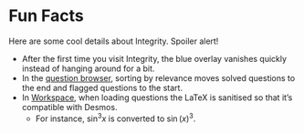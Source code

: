 # Fun Facts
<!-- #SQUARK live!
| dest = docs/fun-facts
| desc = Some cool little details you may not have noticed about Integrity!
-->

Here are some cool details about Integrity. Spoiler alert!

- After the first time you visit Integrity, the blue overlay vanishes quickly instead of hanging around for a bit.
- In the [question browser](https://sup2point0.github.io/integrity/questions/all), sorting by relevance moves solved questions to the end and flagged questions to the start.
- In [Workspace](https://sup2point0.github.io/integrity/workspace), when loading questions the LaTeX is sanitised so that it’s compatible with Desmos.
  - For instance, $\sin^3{x}$ is converted to $\sin(x)^3$.
